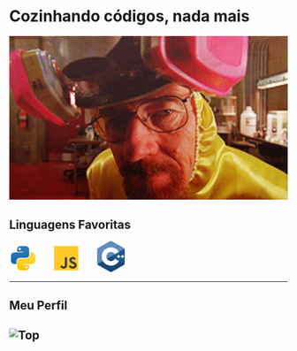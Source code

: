 # Cozinhando códigos, nada mais
<img src="./assets/white.gif" alt="Imagem não encontrada" width="600px" draggable="false"/>

## Linguagens Favoritas

<img src="./assets/py.svg" alt="Python" width="50px" draggable="false"/>&nbsp;&nbsp;&nbsp;&nbsp;&nbsp;&nbsp;
<img src="./assets/js.svg" alt="JavaScript" width="50px" draggable="false"/> &nbsp;&nbsp;&nbsp;&nbsp;&nbsp;&nbsp;
<img src="./assets/c.svg" alt="C++" width="50px" draggable="false"/>

---
## Meu Perfil

![Top](https://github-readme-stats.vercel.app/api/top-langs/?username=GustavuSans&theme=dracula)
---